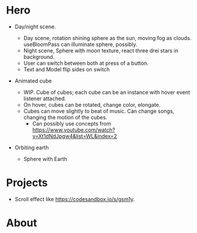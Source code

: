 # Hero

- Day/night scene.

  - Day scene, rotation shining sphere as the sun, moving fog as clouds. useBloomPass can illuminate sphere, possibly.
  - Night scene, Sphere with moon texture, react three drei stars in background.
  - User can switch between both at press of a button.
  - Text and Model flip sides on switch

- Animated cube

  - WIP. Cube of cubes; each cube can be an instance with hover event listener attached.
  - On hover, cubes can be rotated, change color, elongate.
  - Cubes can move slightly to beat of music. Can change songs, changing the motion of the cubes.
    - Can possibly use concepts from https://www.youtube.com/watch?v=Xt1dNdJpgw4&list=WL&index=2

- Orbiting earth
  - Sphere with Earth

# Projects

- Scroll effect like https://codesandbox.io/s/gsm1y.

# About
